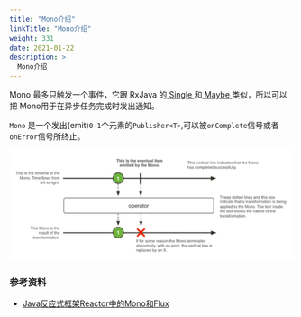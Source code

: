```yaml
---
title: "Mono介绍"
linkTitle: "Mono介绍"
weight: 331
date: 2021-01-22
description: >
  Mono介绍
---
```




Mono 最多只触发一个事件，它跟 RxJava 的[ Single ](http://reactivex.io/documentation/single.html)和[ Maybe ](http://reactivex.io/RxJava/2.x/javadoc/io/reactivex/Maybe.html)类似，所以可以把 Mono用于在异步任务完成时发出通知。

`Mono` 是一个发出(emit)`0-1`个元素的`Publisher<T>`,可以被`onComplete`信号或者`onError`信号所终止。

![](images/mono-model.webp)



### 参考资料

- [Java反应式框架Reactor中的Mono和Flux](https://segmentfault.com/a/1190000024499748)